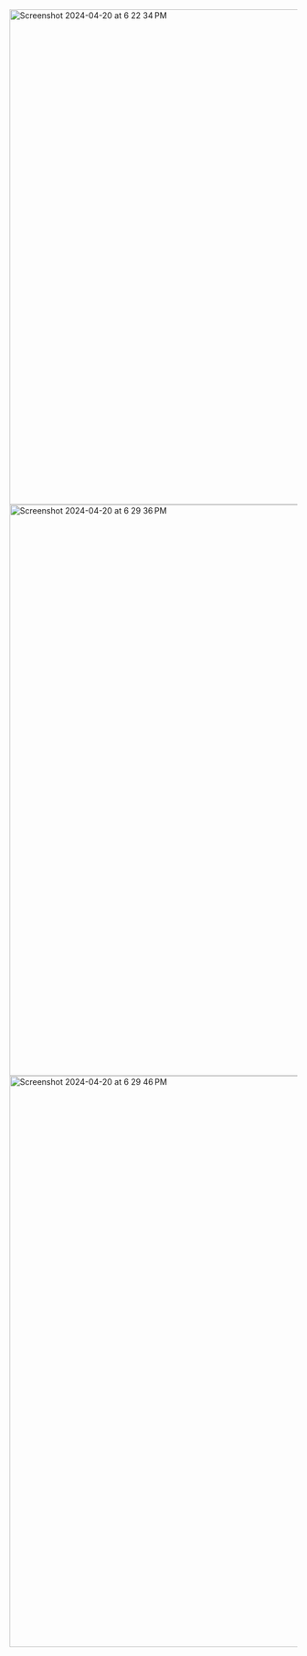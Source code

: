 <img width="867" alt="Screenshot 2024-04-20 at 6 22 34 PM" src="https://github.com/hawad416/reality-ai/assets/56128703/23fe044c-abf9-4f71-85ab-972f34f058cb">
<img width="1000" alt="Screenshot 2024-04-20 at 6 29 36 PM" src="https://github.com/hawad416/reality-ai/assets/56128703/bf84d927-05bb-49c2-9b0e-e303057350f3">
<img width="1000" alt="Screenshot 2024-04-20 at 6 29 46 PM" src="https://github.com/hawad416/reality-ai/assets/56128703/a762f331-7bae-4d86-89ec-398fb93038d3">
